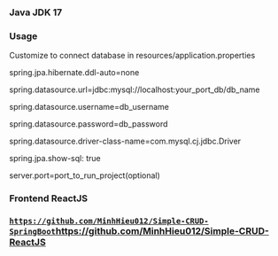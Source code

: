 ### Java JDK 17

### Usage

Customize to connect database in resources/application.properties

spring.jpa.hibernate.ddl-auto=none

spring.datasource.url=jdbc:mysql://localhost:your_port_db/db_name

spring.datasource.username=db_username

spring.datasource.password=db_password

spring.datasource.driver-class-name=com.mysql.cj.jdbc.Driver

spring.jpa.show-sql: true

server.port=port_to_run_project(optional)

### Frontend ReactJS
### [`https://github.com/MinhHieu012/Simple-CRUD-SpringBoot`](https://github.com/MinhHieu012/Simple-CRUD-ReactJS)https://github.com/MinhHieu012/Simple-CRUD-ReactJS
